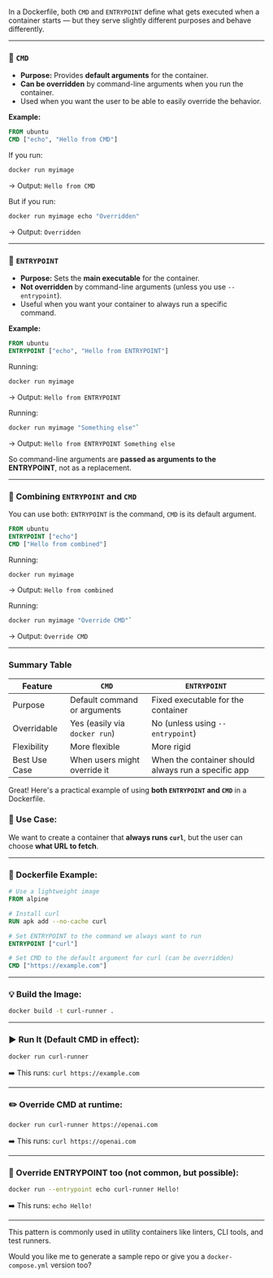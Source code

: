 In a Dockerfile, both `CMD` and `ENTRYPOINT` define what gets executed when a container starts — but they serve slightly different purposes and behave differently.

---

### 🔹 `CMD`

* **Purpose:** Provides **default arguments** for the container.
* **Can be overridden** by command-line arguments when you run the container.
* Used when you want the user to be able to easily override the behavior.

**Example:**

```Dockerfile
FROM ubuntu
CMD ["echo", "Hello from CMD"]
```

If you run:

```bash
docker run myimage
```

→ Output: `Hello from CMD`

But if you run:

```bash
docker run myimage echo "Overridden"
```

→ Output: `Overridden`

---

### 🔹 `ENTRYPOINT`

* **Purpose:** Sets the **main executable** for the container.
* **Not overridden** by command-line arguments (unless you use `--entrypoint`).
* Useful when you want your container to always run a specific command.

**Example:**

```Dockerfile
FROM ubuntu
ENTRYPOINT ["echo", "Hello from ENTRYPOINT"]
```

Running:

```bash
docker run myimage
```

→ Output: `Hello from ENTRYPOINT`

Running:

```bash
docker run myimage "Something else"`
```

→ Output: `Hello from ENTRYPOINT Something else`

So command-line arguments are **passed as arguments to the ENTRYPOINT**, not as a replacement.

---

### 🔹 Combining `ENTRYPOINT` and `CMD`

You can use both: `ENTRYPOINT` is the command, `CMD` is its default argument.

```Dockerfile
FROM ubuntu
ENTRYPOINT ["echo"]
CMD ["Hello from combined"]
```

Running:

```bash
docker run myimage
```

→ Output: `Hello from combined`

Running:

```bash
docker run myimage "Override CMD"`
```

→ Output: `Override CMD`

---

### Summary Table

| Feature       | `CMD`                         | `ENTRYPOINT`                                        |
| ------------- | ----------------------------- | --------------------------------------------------- |
| Purpose       | Default command or arguments  | Fixed executable for the container                  |
| Overridable   | Yes (easily via `docker run`) | No (unless using `--entrypoint`)                    |
| Flexibility   | More flexible                 | More rigid                                          |
| Best Use Case | When users might override it  | When the container should always run a specific app |


Great! Here's a practical example of using **both `ENTRYPOINT` and `CMD`** in a Dockerfile.

### 🧪 Use Case:

We want to create a container that **always runs `curl`**, but the user can choose **what URL to fetch**.

---

### 🐳 Dockerfile Example:

```Dockerfile
# Use a lightweight image
FROM alpine

# Install curl
RUN apk add --no-cache curl

# Set ENTRYPOINT to the command we always want to run
ENTRYPOINT ["curl"]

# Set CMD to the default argument for curl (can be overridden)
CMD ["https://example.com"]
```

---

### 💡 Build the Image:

```bash
docker build -t curl-runner .
```

---

### ▶️ Run It (Default CMD in effect):

```bash
docker run curl-runner
```

➡️ This runs: `curl https://example.com`

---

### ✏️ Override CMD at runtime:

```bash
docker run curl-runner https://openai.com
```

➡️ This runs: `curl https://openai.com`

---

### 🧼 Override ENTRYPOINT too (not common, but possible):

```bash
docker run --entrypoint echo curl-runner Hello!
```

➡️ This runs: `echo Hello!`

---

This pattern is commonly used in utility containers like linters, CLI tools, and test runners.

Would you like me to generate a sample repo or give you a `docker-compose.yml` version too?


